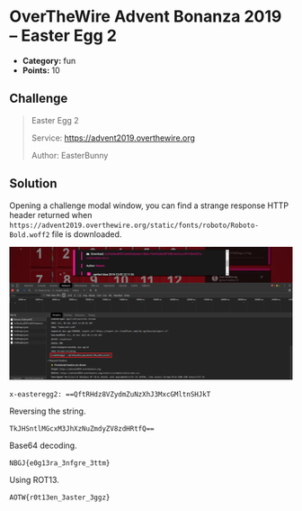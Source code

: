 # OverTheWire Advent Bonanza 2019 – Easter Egg 2

* **Category:** fun
* **Points:** 10

## Challenge

> Easter Egg 2
>
> Service: https://advent2019.overthewire.org
> 
> Author: EasterBunny

## Solution

Opening a challenge modal window, you can find a strange response HTTP header returned when `https://advent2019.overthewire.org/static/fonts/roboto/Roboto-Bold.woff2` file is downloaded.

![EasterEgg2.png](EasterEgg2.png)

```
x-easteregg2: ==QftRHdz8VZydmZuNzXhJ3MxcGMltnSHJkT
```

Reversing the string.

```
TkJHSntlMGcxM3JhXzNuZmdyZV8zdHRtfQ==
```

Base64 decoding.

```
NBGJ{e0g13ra_3nfgre_3ttm}
```

Using ROT13.

```
AOTW{r0t13en_3aster_3ggz}
```